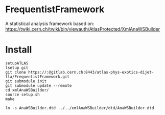 # FrequentistFramework

A statistical analysis framework based on:
https://twiki.cern.ch/twiki/bin/viewauth/AtlasProtected/XmlAnaWSBuilder

# Install
```
setupATLAS
lsetup git
git clone https://:@gitlab.cern.ch:8443/atlas-phys-exotics-dijet-tla/FrequentistFramework.git
git submodule init
git submodule update --remote
cd xmlAnaWSBuilder/
source setup.sh
make
```

```
ln -s AnaWSBuilder.dtd ../../xmlAnaWSBuilder/dtd/AnaWSBuilder.dtd 
```
